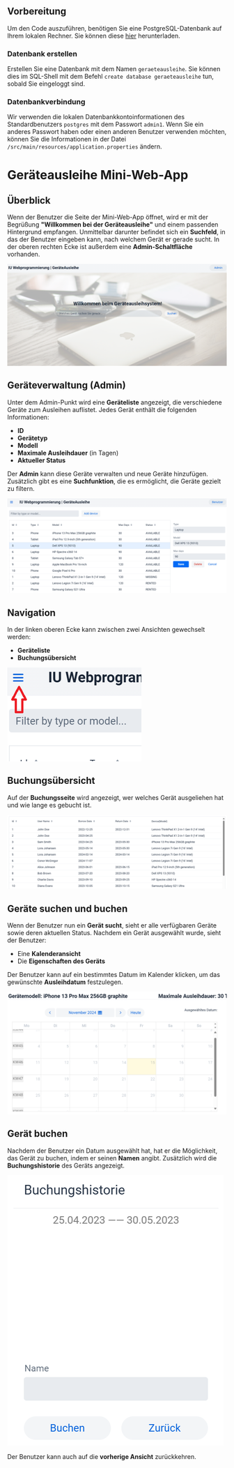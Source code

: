 ## Vorbereitung

Um den Code auszuführen, benötigen Sie eine PostgreSQL-Datenbank auf Ihrem lokalen Rechner. Sie können diese [hier](https://www.postgresql.org/download/) herunterladen.

### Datenbank erstellen

Erstellen Sie eine Datenbank mit dem Namen `geraeteausleihe`. Sie können dies im SQL-Shell mit dem Befehl `create database geraeteausleihe` tun, sobald Sie eingeloggt sind.

### Datenbankverbindung

Wir verwenden die lokalen Datenbankkontoinformationen des Standardbenutzers `postgres` mit dem Passwort `admin1`. Wenn Sie ein anderes Passwort haben oder einen anderen Benutzer verwenden möchten, können Sie die Informationen in der Datei `/src/main/resources/application.properties` ändern.

# Geräteausleihe Mini-Web-App

## Überblick

Wenn der Benutzer die Seite der Mini-Web-App öffnet, wird er mit der Begrüßung **"Willkommen bei der Geräteausleihe"** und einem passenden Hintergrund empfangen. Unmittelbar darunter befindet sich ein **Suchfeld**, in das der Benutzer eingeben kann, nach welchem Gerät er gerade sucht. In der oberen rechten Ecke ist außerdem eine **Admin-Schaltfläche** vorhanden.

![img_1.png](img_1.png)

## Geräteverwaltung (Admin)

Unter dem Admin-Punkt wird eine **Geräteliste** angezeigt, die verschiedene Geräte zum Ausleihen auflistet. Jedes Gerät enthält die folgenden Informationen:

- **ID**
- **Gerätetyp**
- **Modell**
- **Maximale Ausleihdauer** (in Tagen)
- **Aktueller Status**

Der **Admin** kann diese Geräte verwalten und neue Geräte hinzufügen. Zusätzlich gibt es eine **Suchfunktion**, die es ermöglicht, die Geräte gezielt zu filtern.

![img_3.png](img_3.png)

## Navigation

In der linken oberen Ecke kann zwischen zwei Ansichten gewechselt werden:

- **Geräteliste**
- **Buchungsübersicht**

![img_4.png](img_4.png)

## Buchungsübersicht

Auf der **Buchungsseite** wird angezeigt, wer welches Gerät ausgeliehen hat und wie lange es gebucht ist.

![img_5.png](img_5.png)

## Geräte suchen und buchen

Wenn der Benutzer nun ein **Gerät sucht**, sieht er alle verfügbaren Geräte sowie deren aktuellen Status. Nachdem ein Gerät ausgewählt wurde, sieht der Benutzer:

- Eine **Kalenderansicht**
- Die **Eigenschaften des Geräts**

Der Benutzer kann auf ein bestimmtes Datum im Kalender klicken, um das gewünschte **Ausleihdatum** festzulegen.

![img_7.png](img_7.png)

## Gerät buchen

Nachdem der Benutzer ein Datum ausgewählt hat, hat er die Möglichkeit, das Gerät zu buchen, indem er seinen **Namen** angibt. Zusätzlich wird die **Buchungshistorie** des Geräts angezeigt.

![img_8.png](img_8.png)

Der Benutzer kann auch auf die **vorherige Ansicht** zurückkehren.
